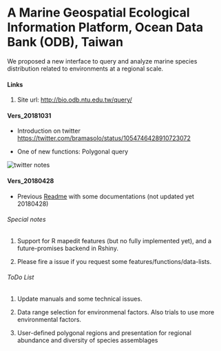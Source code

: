 # A Marine Geospatial Ecological Information Platform, Ocean Data Bank (ODB), Taiwan 
We proposed a new interface to query and analyze marine species distribution related to environments at a regional scale.
#### Links
1. Site url: http://bio.odb.ntu.edu.tw/query/

#### Vers_20181031
  - Introduction on twitter https://twitter.com/bramasolo/status/1054746428910723072

  - One of new functions: Polygonal query

![twitter notes](https://pbs.twimg.com/media/DqM19qcUcAUPN8k.png)


#### Vers_20180428
  - Previous [Readme](README.md) with some documentations (not updated yet 20180428)

###### Special notes
1. Support for R mapedit features (but no fully implemented yet), and a future-promises backend in Rshiny.

2. Please fire a issue if you request some features/functions/data-lists. 

###### ToDo List
1. Update manuals and some technical issues. 

2. Data range selection for environmenal factors. Also trials to use more environmental factors.

3. User-defined polygonal regions and presentation for regional abundance and diversity of species assemblages


